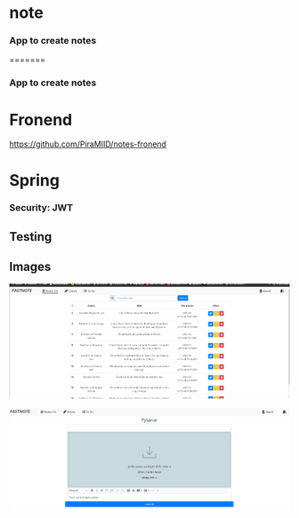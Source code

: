 # note


### App to create notes
=======
### App to create notes 
# Fronend
https://github.com/PiraMIID/notes-fronend
# Spring

### Security: JWT

## Testing


## Images
![alt text](img.png)

![alt text](img_1.png)

